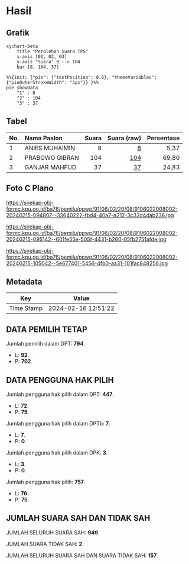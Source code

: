# Hasil

## Grafik

```mermaid
xychart-beta
    title "Perolehan Suara TPS"
    x-axis [01, 02, 03]
    y-axis "Suara" 0 --> 104
    bar [8, 104, 37]
```

```mermaid
%%{init: {"pie": {"textPosition": 0.5}, "themeVariables": {"pieOuterStrokeWidth": "5px"}} }%%
pie showData
    "1" : 8
    "2" : 104
    "3" : 37
```

## Tabel

| No. | Nama Paslon    | Suara | Suara (raw) | Persentase |
|:--- |:-------------- | -----:| -----------:| ----------:|
| 1   | ANIES MUHAIMIN | 8     | [8][p-1]    | 5,37       |
| 2   | PRABOWO GIBRAN | 104   | [104][p-2]  | 69,80      |
| 3   | GANJAR MAHFUD  | 37    | [37][p-3]   | 24,83      |


[p-1]: https://github.com/gigit-pemilu/pemilu-2024-91-papua/blob/main/pilpres/hitung-suara/sub/91-papua/sub/06-biak-numfor/sub/02-biak-utara/sub/2008-saukobye/sub/002-tps/sub/paslon-1.txt
[p-2]: https://github.com/gigit-pemilu/pemilu-2024-91-papua/blob/main/pilpres/hitung-suara/sub/91-papua/sub/06-biak-numfor/sub/02-biak-utara/sub/2008-saukobye/sub/002-tps/sub/paslon-2.txt
[p-3]: https://github.com/gigit-pemilu/pemilu-2024-91-papua/blob/main/pilpres/hitung-suara/sub/91-papua/sub/06-biak-numfor/sub/02-biak-utara/sub/2008-saukobye/sub/002-tps/sub/paslon-3.txt

## Foto C Plano

https://sirekap-obj-formc.kpu.go.id/ba76/pemilu/ppwp/91/06/02/20/08/9106022008002-20240215-094807--33640222-fbd4-40a7-a212-3c32d4dab236.jpg

https://sirekap-obj-formc.kpu.go.id/ba76/pemilu/ppwp/91/06/02/20/08/9106022008002-20240215-095142--601fe55e-505f-4431-b260-05fb2751afde.jpg

https://sirekap-obj-formc.kpu.go.id/ba76/pemilu/ppwp/91/06/02/20/08/9106022008002-20240215-105042--5e677401-5456-4fb0-aa31-101fac848256.jpg


## Metadata

| Key        | Value               |
| ---------- | ------------------- |
| Time Stamp | 2024-02-16 12:51:22 |


## DATA PEMILIH TETAP

Jumlah pemilih dalam DPT: **794**.
 * L: **92**.
 * P: **702**.

## DATA PENGGUNA HAK PILIH

Jumlah pengguna hak pilih dalam DPT: **447**.
 * L: **72**.
 * P: **75**.

Jumlah pengguna hak pilih dalam DPTb: **7**.
 * L: **7**.
 * P: **0**.

Jumlah pengguna hak pilih dalam DPK: **3**.
 * L: **3**.
 * P: **0**.

Jumlah pengguna hak pilih: **757**.
 * L: **76**.
 * P: **75**.

## JUMLAH SUARA SAH DAN TIDAK SAH

JUMLAH SELURUH SUARA SAH: **949**.

JUMLAH SUARA TIDAK SAH: **2**.

JUMLAH SELURUH SUARA SAH DAN SUARA TIDAK SAH: **157**.


